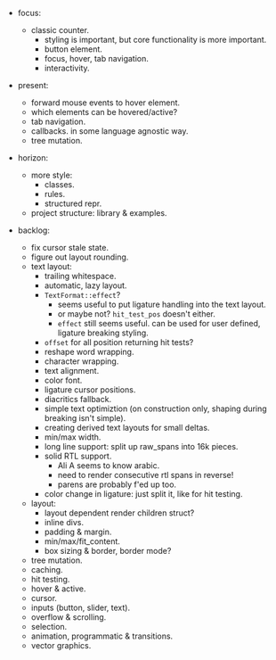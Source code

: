 - focus:
    - classic counter.
        - styling is important, but core functionality is more important.
        - button element.
        - focus, hover, tab navigation.
        - interactivity.

- present:
    - forward mouse events to hover element.
    - which elements can be hovered/active?
    - tab navigation.
    - callbacks. in some language agnostic way.
    - tree mutation.

- horizon:
    - more style:
        - classes.
        - rules.
        - structured repr.
    - project structure: library & examples.


- backlog:
    - fix cursor stale state.
    - figure out layout rounding.
    - text layout:
        - trailing whitespace.
        - automatic, lazy layout.
        - `TextFormat::effect`?
            - seems useful to put ligature handling into the text layout.
            - or maybe not? `hit_test_pos` doesn't either.
            - `effect` still seems useful. can be used for user defined, ligature breaking styling.
        - `offset` for all position returning hit tests?
        - reshape word wrapping.
        - character wrapping.
        - text alignment.
        - color font.
        - ligature cursor positions.
        - diacritics fallback.
        - simple text optimiztion (on construction only, shaping during breaking isn't simple).
        - creating derived text layouts for small deltas.
        - min/max width.
        - long line support: split up raw_spans into 16k pieces.
        - solid RTL support.
            - Ali A seems to know arabic.
            - need to render consecutive rtl spans in reverse!
            - parens are probably f'ed up too.
        - color change in ligature: just split it, like for hit testing.
    - layout:
        - layout dependent render children struct?
        - inline divs.
        - padding & margin.
        - min/max/fit_content.
        - box sizing & border, border mode?
    - tree mutation.
    - caching.
    - hit testing.
    - hover & active.
    - cursor.
    - inputs (button, slider, text).
    - overflow & scrolling.
    - selection.
    - animation, programmatic & transitions.
    - vector graphics.


